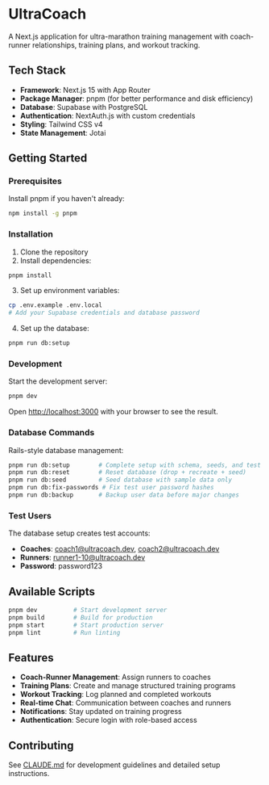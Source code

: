 # UltraCoach

A Next.js application for ultra-marathon training management with coach-runner relationships, training plans, and workout tracking.

## Tech Stack

- **Framework**: Next.js 15 with App Router
- **Package Manager**: pnpm (for better performance and disk efficiency)
- **Database**: Supabase with PostgreSQL
- **Authentication**: NextAuth.js with custom credentials
- **Styling**: Tailwind CSS v4
- **State Management**: Jotai

## Getting Started

### Prerequisites

Install pnpm if you haven't already:
```bash
npm install -g pnpm
```

### Installation

1. Clone the repository
2. Install dependencies:
```bash
pnpm install
```

3. Set up environment variables:
```bash
cp .env.example .env.local
# Add your Supabase credentials and database password
```

4. Set up the database:
```bash
pnpm run db:setup
```

### Development

Start the development server:
```bash
pnpm dev
```

Open [http://localhost:3000](http://localhost:3000) with your browser to see the result.

### Database Commands

Rails-style database management:
```bash
pnpm run db:setup        # Complete setup with schema, seeds, and test users
pnpm run db:reset        # Reset database (drop + recreate + seed)
pnpm run db:seed         # Seed database with sample data only
pnpm run db:fix-passwords # Fix test user password hashes
pnpm run db:backup       # Backup user data before major changes
```

### Test Users

The database setup creates test accounts:
- **Coaches**: coach1@ultracoach.dev, coach2@ultracoach.dev
- **Runners**: runner1-10@ultracoach.dev
- **Password**: password123

## Available Scripts

```bash
pnpm dev          # Start development server
pnpm build        # Build for production
pnpm start        # Start production server
pnpm lint         # Run linting
```

## Features

- **Coach-Runner Management**: Assign runners to coaches
- **Training Plans**: Create and manage structured training programs
- **Workout Tracking**: Log planned and completed workouts
- **Real-time Chat**: Communication between coaches and runners
- **Notifications**: Stay updated on training progress
- **Authentication**: Secure login with role-based access

## Contributing

See [CLAUDE.md](./CLAUDE.md) for development guidelines and detailed setup instructions.
